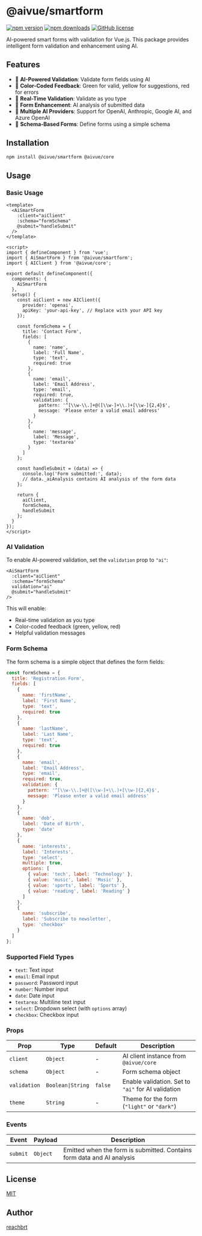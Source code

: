 # @aivue/smartform

[![npm version](https://img.shields.io/npm/v/@aivue/smartform.svg?style=flat-square)](https://www.npmjs.com/package/@aivue/smartform)
[![npm downloads](https://img.shields.io/npm/dm/@aivue/smartform.svg?style=flat-square)](https://www.npmjs.com/package/@aivue/smartform)
[![GitHub license](https://img.shields.io/github/license/reachbrt/vueai.svg?style=flat-square)](https://github.com/reachbrt/vueai/blob/main/LICENSE)

AI-powered smart forms with validation for Vue.js. This package provides intelligent form validation and enhancement using AI.

## Features

- 🧠 **AI-Powered Validation**: Validate form fields using AI
- 🎨 **Color-Coded Feedback**: Green for valid, yellow for suggestions, red for errors
- 🔄 **Real-Time Validation**: Validate as you type
- 📝 **Form Enhancement**: AI analysis of submitted data
- 🔌 **Multiple AI Providers**: Support for OpenAI, Anthropic, Google AI, and Azure OpenAI
- 🎯 **Schema-Based Forms**: Define forms using a simple schema

## Installation

```bash
npm install @aivue/smartform @aivue/core
```

## Usage

### Basic Usage

```vue
<template>
  <AiSmartForm
    :client="aiClient"
    :schema="formSchema"
    @submit="handleSubmit"
  />
</template>

<script>
import { defineComponent } from 'vue';
import { AiSmartForm } from '@aivue/smartform';
import { AIClient } from '@aivue/core';

export default defineComponent({
  components: {
    AiSmartForm
  },
  setup() {
    const aiClient = new AIClient({
      provider: 'openai',
      apiKey: 'your-api-key', // Replace with your API key
    });

    const formSchema = {
      title: 'Contact Form',
      fields: [
        {
          name: 'name',
          label: 'Full Name',
          type: 'text',
          required: true
        },
        {
          name: 'email',
          label: 'Email Address',
          type: 'email',
          required: true,
          validation: {
            pattern: '^[\\w-\\.]+@([\\w-]+\\.)+[\\w-]{2,4}$',
            message: 'Please enter a valid email address'
          }
        },
        {
          name: 'message',
          label: 'Message',
          type: 'textarea'
        }
      ]
    };

    const handleSubmit = (data) => {
      console.log('Form submitted:', data);
      // data._aiAnalysis contains AI analysis of the form data
    };

    return {
      aiClient,
      formSchema,
      handleSubmit
    };
  }
});
</script>
```

### AI Validation

To enable AI-powered validation, set the `validation` prop to `"ai"`:

```vue
<AiSmartForm
  :client="aiClient"
  :schema="formSchema"
  validation="ai"
  @submit="handleSubmit"
/>
```

This will enable:
- Real-time validation as you type
- Color-coded feedback (green, yellow, red)
- Helpful validation messages

### Form Schema

The form schema is a simple object that defines the form fields:

```javascript
const formSchema = {
  title: 'Registration Form',
  fields: [
    {
      name: 'firstName',
      label: 'First Name',
      type: 'text',
      required: true
    },
    {
      name: 'lastName',
      label: 'Last Name',
      type: 'text',
      required: true
    },
    {
      name: 'email',
      label: 'Email Address',
      type: 'email',
      required: true,
      validation: {
        pattern: '^[\\w-\\.]+@([\\w-]+\\.)+[\\w-]{2,4}$',
        message: 'Please enter a valid email address'
      }
    },
    {
      name: 'dob',
      label: 'Date of Birth',
      type: 'date'
    },
    {
      name: 'interests',
      label: 'Interests',
      type: 'select',
      multiple: true,
      options: [
        { value: 'tech', label: 'Technology' },
        { value: 'music', label: 'Music' },
        { value: 'sports', label: 'Sports' },
        { value: 'reading', label: 'Reading' }
      ]
    },
    {
      name: 'subscribe',
      label: 'Subscribe to newsletter',
      type: 'checkbox'
    }
  ]
};
```

### Supported Field Types

- `text`: Text input
- `email`: Email input
- `password`: Password input
- `number`: Number input
- `date`: Date input
- `textarea`: Multiline text input
- `select`: Dropdown select (with `options` array)
- `checkbox`: Checkbox input

### Props

| Prop | Type | Default | Description |
|------|------|---------|-------------|
| `client` | `Object` | - | AI client instance from `@aivue/core` |
| `schema` | `Object` | - | Form schema object |
| `validation` | `Boolean\|String` | `false` | Enable validation. Set to `"ai"` for AI validation |
| `theme` | `String` | - | Theme for the form (`"light"` or `"dark"`) |

### Events

| Event | Payload | Description |
|-------|---------|-------------|
| `submit` | `Object` | Emitted when the form is submitted. Contains form data and AI analysis |

## License

[MIT](https://github.com/reachbrt/vueai/blob/main/LICENSE)

## Author

[reachbrt](https://github.com/reachbrt)

